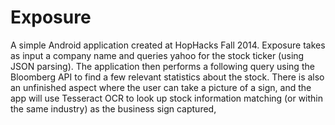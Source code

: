 # Exposure
A simple Android application created at HopHacks Fall 2014. Exposure takes as input a company name and queries yahoo for the stock ticker (using JSON parsing). The application then performs a following query using the Bloomberg API to find a few relevant statistics about the stock. There is also an unfinished aspect where the user can take a picture of a sign, and the app will use Tesseract OCR to look up stock information matching (or within the same industry) as the business sign captured,
